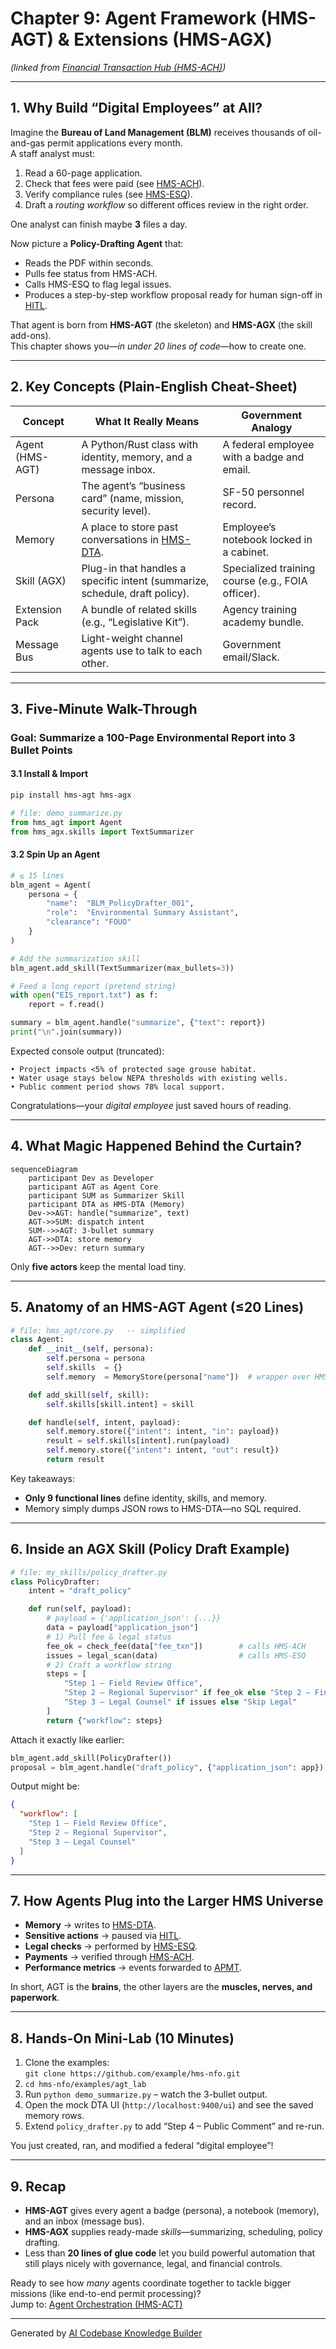 # Chapter 9: Agent Framework (HMS-AGT) & Extensions (HMS-AGX)

*(linked from [Financial Transaction Hub (HMS-ACH)](08_financial_transaction_hub__hms_ach__.md))*  

---

## 1. Why Build “Digital Employees” at All?

Imagine the **Bureau of Land Management (BLM)** receives thousands of oil-and-gas permit applications every month.  
A staff analyst must:

1. Read a 60-page application.  
2. Check that fees were paid (see [HMS-ACH](08_financial_transaction_hub__hms_ach__.md)).  
3. Verify compliance rules (see [HMS-ESQ](03_legal___compliance_reasoner__hms_esq__.md)).  
4. Draft a *routing workflow* so different offices review in the right order.

One analyst can finish maybe **3** files a day.

Now picture a **Policy-Drafting Agent** that:

* Reads the PDF within seconds.  
* Pulls fee status from HMS-ACH.  
* Calls HMS-ESQ to flag legal issues.  
* Produces a step-by-step workflow proposal ready for human sign-off in [HITL](04_human_in_the_loop_oversight__hitl__.md).

That agent is born from **HMS-AGT** (the skeleton) and **HMS-AGX** (the skill add-ons).  
This chapter shows you—*in under 20 lines of code*—how to create one.

---

## 2. Key Concepts (Plain-English Cheat-Sheet)

| Concept | What It Really Means | Government Analogy |
|---------|---------------------|--------------------|
| Agent (HMS-AGT) | A Python/Rust class with identity, memory, and a message inbox. | A federal employee with a badge and email. |
| Persona | The agent’s “business card” (name, mission, security level). | SF-50 personnel record. |
| Memory | A place to store past conversations in [HMS-DTA](07_central_data_repository__hms_dta__.md). | Employee’s notebook locked in a cabinet. |
| Skill (AGX) | Plug-in that handles a specific intent (summarize, schedule, draft policy). | Specialized training course (e.g., FOIA officer). |
| Extension Pack | A bundle of related skills (e.g., “Legislative Kit”). | Agency training academy bundle. |
| Message Bus | Light-weight channel agents use to talk to each other. | Government email/Slack. |

---

## 3. Five-Minute Walk-Through  
### Goal: Summarize a 100-Page Environmental Report into 3 Bullet Points

#### 3.1  Install & Import

```bash
pip install hms-agt hms-agx
```

```python
# file: demo_summarize.py
from hms_agt import Agent
from hms_agx.skills import TextSummarizer
```

#### 3.2  Spin Up an Agent

```python
# ≤ 15 lines
blm_agent = Agent(
    persona = {
        "name":  "BLM_PolicyDrafter_001",
        "role":  "Environmental Summary Assistant",
        "clearance": "FOUO"
    }
)

# Add the summarization skill
blm_agent.add_skill(TextSummarizer(max_bullets=3))

# Feed a long report (pretend string)
with open("EIS_report.txt") as f:
    report = f.read()

summary = blm_agent.handle("summarize", {"text": report})
print("\n".join(summary))
```

Expected console output (truncated):  
```
• Project impacts <5% of protected sage grouse habitat.  
• Water usage stays below NEPA thresholds with existing wells.  
• Public comment period shows 78% local support.  
```

Congratulations—your *digital employee* just saved hours of reading.

---

## 4. What Magic Happened Behind the Curtain?

```mermaid
sequenceDiagram
    participant Dev as Developer
    participant AGT as Agent Core
    participant SUM as Summarizer Skill
    participant DTA as HMS-DTA (Memory)
    Dev->>AGT: handle("summarize", text)
    AGT->>SUM: dispatch intent
    SUM-->>AGT: 3-bullet summary
    AGT->>DTA: store memory
    AGT-->>Dev: return summary
```

Only **five actors** keep the mental load tiny.

---

## 5. Anatomy of an HMS-AGT Agent (≤20 Lines)

```python
# file: hms_agt/core.py   -- simplified
class Agent:
    def __init__(self, persona):
        self.persona = persona
        self.skills  = {}
        self.memory  = MemoryStore(persona["name"])  # wrapper over HMS-DTA

    def add_skill(self, skill):
        self.skills[skill.intent] = skill

    def handle(self, intent, payload):
        self.memory.store({"intent": intent, "in": payload})
        result = self.skills[intent].run(payload)
        self.memory.store({"intent": intent, "out": result})
        return result
```

Key takeaways:  
* **Only 9 functional lines** define identity, skills, and memory.  
* Memory simply dumps JSON rows to HMS-DTA—no SQL required.

---

## 6. Inside an AGX Skill (Policy Draft Example)

```python
# file: my_skills/policy_drafter.py
class PolicyDrafter:
    intent = "draft_policy"

    def run(self, payload):
        # payload = {'application_json': {...}}
        data = payload["application_json"]
        # 1) Pull fee & legal status
        fee_ok = check_fee(data["fee_txn"])        # calls HMS-ACH
        issues = legal_scan(data)                  # calls HMS-ESQ
        # 2) Craft a workflow string
        steps = [
            "Step 1 – Field Review Office",
            "Step 2 – Regional Supervisor" if fee_ok else "Step 2 – Finance Hold",
            "Step 3 – Legal Counsel" if issues else "Skip Legal"
        ]
        return {"workflow": steps}
```

Attach it exactly like earlier:

```python
blm_agent.add_skill(PolicyDrafter())
proposal = blm_agent.handle("draft_policy", {"application_json": app})
```

Output might be:

```json
{
  "workflow": [
    "Step 1 – Field Review Office",
    "Step 2 – Regional Supervisor",
    "Step 3 – Legal Counsel"
  ]
}
```

---

## 7. How Agents Plug into the Larger HMS Universe

* **Memory** → writes to [HMS-DTA](07_central_data_repository__hms_dta__.md).  
* **Sensitive actions** → paused via [HITL](04_human_in_the_loop_oversight__hitl__.md).  
* **Legal checks** → performed by [HMS-ESQ](03_legal___compliance_reasoner__hms_esq__.md).  
* **Payments** → verified through [HMS-ACH](08_financial_transaction_hub__hms_ach__.md).  
* **Performance metrics** → events forwarded to [APMT](05_accountability___performance_metrics_tracker_.md).

In short, AGT is the **brains**, the other layers are the **muscles, nerves, and paperwork**.

---

## 8. Hands-On Mini-Lab (10 Minutes)

1. Clone the examples:  
   `git clone https://github.com/example/hms-nfo.git`  
2. `cd hms-nfo/examples/agt_lab`  
3. Run `python demo_summarize.py` – watch the 3-bullet output.  
4. Open the mock DTA UI (`http://localhost:9400/ui`) and see the saved memory rows.  
5. Extend `policy_drafter.py` to add “Step 4 – Public Comment” and re-run.  

You just created, ran, and modified a federal “digital employee”!

---

## 9. Recap

* **HMS-AGT** gives every agent a badge (persona), a notebook (memory), and an inbox (message bus).  
* **HMS-AGX** supplies ready-made *skills*—summarizing, scheduling, policy drafting.  
* Less than **20 lines of glue code** let you build powerful automation that still plays nicely with governance, legal, and financial controls.  

Ready to see how *many* agents coordinate together to tackle bigger missions (like end-to-end permit processing)?  
Jump to: [Agent Orchestration (HMS-ACT)](10_agent_orchestration__hms_act__.md)

---

Generated by [AI Codebase Knowledge Builder](https://github.com/The-Pocket/Tutorial-Codebase-Knowledge)